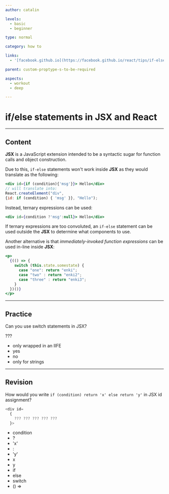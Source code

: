 ```yaml
---
author: catalin

levels:
  - basic
  - beginner

type: normal

category: how to

links:
  - '[facebook.github.io](https://facebook.github.io/react/tips/if-else-in-JSX.html){website}'

parent: custom-proptype-s-to-be-required

aspects:
  - workout
  - deep

---
```

# if/else statements in **JSX** and **React**

---
## Content

**JSX** is a JavaScript extension intended to be a syntactic sugar for function calls and object construction.

Due to this, `if-else` statements won't work inside **JSX** as they would translate as the following:

```jsx
<div id={if (condition){'msg'}}> Hello</div>
// will translate into:
React.createElement("div",
{id: if (condition) { 'msg' }}, "Hello");
```

Instead, ternary expressions can be used:

```jsx
<div id={condition ?'msg':null}> Hello</div>
```

If ternary expressions are too convoluted, an `if-else` statement can be used outside the **JSX** to determine what components to use.

Another alternative is that *immediately-invoked function expressions* can be used in-line inside **JSX**:

```jsx
<p>
  {(() => {
    switch (this.state.somestate) {
      case "one": return "enki";
      case "two" : return "enki2";
      case "three" : return "enki3";
    }
  })()}
</p>
```

---
## Practice

Can you use switch statements in JSX?

???

* only wrapped in an IIFE
* yes
* no
* only for strings

---
## Revision

How would you write `if (condition) return 'x' else return 'y'` in JSX id assignment?

```javascript
<div id=
  {
    ??? ??? ??? ??? ???
  }>
```

* condition
* ?
* 'x'
* :
* 'y'
* x
* y
* if
* else
* switch
* () =>

